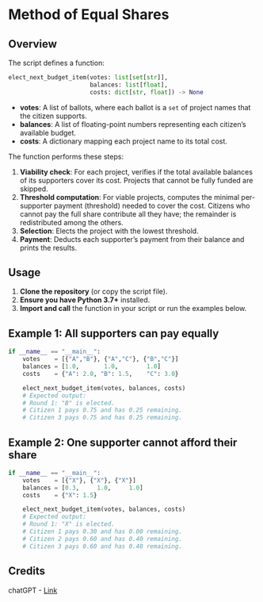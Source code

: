 # Method of Equal Shares 

## Overview

The script defines a function:

```python
elect_next_budget_item(votes: list[set[str]],
                       balances: list[float],
                       costs: dict[str, float]) -> None
```

* **votes**: A list of ballots, where each ballot is a `set` of project names that the citizen supports.
* **balances**: A list of floating-point numbers representing each citizen’s available budget.
* **costs**: A dictionary mapping each project name to its total cost.

The function performs these steps:

1. **Viability check**: For each project, verifies if the total available balances of its supporters cover its cost. Projects that cannot be fully funded are skipped.
2. **Threshold computation**: For viable projects, computes the minimal per-supporter payment (threshold) needed to cover the cost. Citizens who cannot pay the full share contribute all they have; the remainder is redistributed among the others.
3. **Selection**: Elects the project with the lowest threshold.
4. **Payment**: Deducts each supporter’s payment from their balance and prints the results.

## Usage

1. **Clone the repository** (or copy the script file).
2. **Ensure you have Python 3.7+** installed.
3. **Import and call** the function in your script or run the examples below.

## Example 1: All supporters can pay equally

```python
if __name__ == "__main__":
    votes    = [{"A","B"}, {"A","C"}, {"B","C"}]
    balances = [1.0,       1.0,        1.0]
    costs    = {"A": 2.0, "B": 1.5,    "C": 3.0}

    elect_next_budget_item(votes, balances, costs)
    # Expected output:
    # Round 1: "B" is elected.
    # Citizen 1 pays 0.75 and has 0.25 remaining.
    # Citizen 3 pays 0.75 and has 0.25 remaining.
```

## Example 2: One supporter cannot afford their share

```python
if __name__ == "__main__":
    votes    = [{"X"}, {"X"}, {"X"}]
    balances = [0.3,     1.0,     1.0]
    costs    = {"X": 1.5}

    elect_next_budget_item(votes, balances, costs)
    # Expected output:
    # Round 1: "X" is elected.
    # Citizen 1 pays 0.30 and has 0.00 remaining.
    # Citizen 2 pays 0.60 and has 0.40 remaining.
    # Citizen 3 pays 0.60 and has 0.40 remaining.
```

## Credits
chatGPT - [Link](https://chatgpt.com/share/68376415-e134-800b-8a75-e3dfba029ed6)
